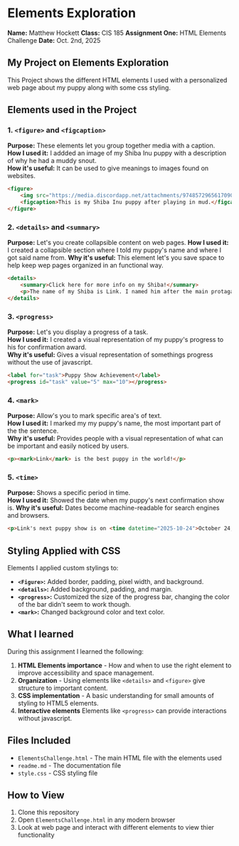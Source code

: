 # Elements Exploration

**Name:** Matthew Hockett
**Class:** CIS 185
**Assignment One:** HTML Elements Challenge
**Date:** Oct. 2nd, 2025

## My Project on Elements Exploration

This Project shows the different HTML elements I used with a personalized web page about my puppy along with some css styling.

## Elements used in the Project

### 1. `<figure>` and `<figcaption>`
**Purpose:** These elements let you group together media with a caption.    
**How I used it:** I addded an image of my Shiba Inu puppy with a description of why he had a muddy snout.  
**How it's useful:** It can be used to give meanings to images found on websites.

```html
<figure>
    <img src="https://media.discordapp.net/attachments/974857296561709059/1420237063319720047/IMG_8157.jpg?ex=68df3656&is=68dde4d6&hm=8a0d6b574d7ce9ee22863827d530c35906c07184fbe99dbd2b022ed6bdc1fa80&=&format=webp&width=621&height=828" alt="Link the Shiba">
    <figcaption>This is my Shiba Inu puppy after playing in mud.</figcaption>
</figure>
```    

### 2. `<details>` and `<summary>`
**Purpose:** Let's you create collapsible content on web pages. 
**How I used it:** I created a collapsible section where I told my puppy's name and where I got said name from. 
**Why it's useful:** This element let's you save space to help keep wep pages organized in an functional way.

```html
<details>
    <summary>Click here for more info on my Shiba!</summary>
    <p>The name of my Shiba is Link. I named him after the main protaganist from The Legend of Zelda series.</p>
</details>
```

### 3. `<progress>`
**Purpose:** Let's you display a progress of a task.    
**How I used it:** I created a visual representation of my puppy's progress to his for confirmation award.  
**Why it's useful:** Gives a visual representation of somethings progress without the use of javascript.

```html
<label for="task">Puppy Show Achievement</label>
<progress id="task" value="5" max="10"></progress>
```

### 4. `<mark>`
**Purpose:** Allow's you to mark specific area's of text.   
**How I used it:** I marked my my puppy's name, the most important part of the the sentence.    
**Why it's useful:** Provides people with a visual representation of what can be important and easily noticed by users.

```html
<p><mark>Link</mark> is the best puppy in the world!</p>
```

### 5. `<time>`
**Purpose:** Shows a specific period in time.   
**How I used it:** Showed the date when my puppy's next confirmation show is.
**Why it's useful:** Dates become machine-readable for search engines and browsers.

```html
<p>Link's next puppy show is on <time datetime="2025-10-24">October 24, 2025</time>.</p>
```


## Styling Applied with CSS
Elements I applied custom stylings to:  
- **`<Figure>`:** Added border, padding, pixel width, and background.   
- **`<details>`:** Added background, padding, and margin.   
- **`<progress>`:** Customized the size of the progress bar, changing the color of the bar didn't seem to work though.  
- **`<mark>`:** Changed background color and text color.


## What I learned
During this assignment I learned the following:
1. **HTML Elements importance** - How and when to use the right element to improve accessibility and space management.  
2. **Organization** - Using elements like `<details>` and `<figure>` give structure to important content.   
3. **CSS implementation** - A basic understanding for small amounts of styling to HTML5 elements.
4. **Interactive elements** Elements like `<progress>` can provide interactions without javascript.

## Files Included
- `ElementsChallenge.html` - The main HTML file with the elements used
- `readme.md` - The documentation file
- `style.css` - CSS styling file

## How to View
1. Clone this repository
2. Open `ElementsChallenge.html` in any modern browser
3. Look at web page and interact with different elements to view thier functionality